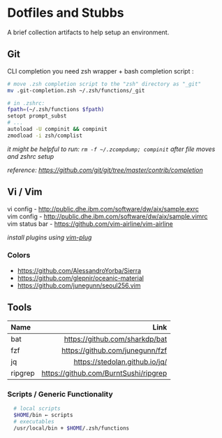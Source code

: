 # Dotfiles and Stubbs

A brief collection artifacts to help setup an environment.

## Git
CLI completion
you need zsh wrapper + bash completion script :
```sh
# move .zsh completion script to the "zsh" directory as "_git"
mv .git-completion.zsh ~/.zsh/functions/_git

# in .zshrc:
fpath=(~/.zsh/functions $fpath)
setopt prompt_subst
# ...
autoload -U compinit && compinit
zmodload -i zsh/complist
```
_it might be helpful to run: `rm -f ~/.zcompdump; compinit` after file moves and zshrc setup_

_reference: https://github.com/git/git/tree/master/contrib/completion_

## Vi / Vim
vi config  - http://public.dhe.ibm.com/software/dw/aix/sample.exrc  
vim config - http://public.dhe.ibm.com/software/dw/aix/sample.vimrc  
vim status bar - https://github.com/vim-airline/vim-airline  

_install plugins using [vim-plug](https://github.com/junegunn/vim-plug)_
### Colors
* https://github.com/AlessandroYorba/Sierra
* https://github.com/glepnir/oceanic-material
* https://github.com/junegunn/seoul256.vim

## Tools

| Name | Link |
| :--- | ---: |
| bat | https://github.com/sharkdp/bat |
| fzf | https://github.com/junegunn/fzf |
| jq | https://stedolan.github.io/jq/ |
| ripgrep | https://github.com/BurntSushi/ripgrep |

### Scripts / Generic Functionality
```sh
  # local scripts
  $HOME/bin ← scripts
  # executables
  /usr/local/bin + $HOME/.zsh/functions
```
